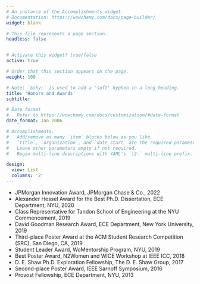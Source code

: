 ```yaml
---
# An instance of the Accomplishments widget.
# Documentation: https://wowchemy.com/docs/page-builder/
widget: blank

# This file represents a page section.
headless: false


# Activate this widget? true/false
active: true

# Order that this section appears on the page.
weight: 100

# Note: `&shy;` is used to add a 'soft' hyphen in a long heading.
title: 'Honors and Awards'
subtitle:

# Date format
#   Refer to https://wowchemy.com/docs/customization/#date-format
date_format: Jan 2006

# Accomplishments.
#   Add/remove as many `item` blocks below as you like.
#   `title`, `organization`, and `date_start` are the required parameters.
#   Leave other parameters empty if not required.
#   Begin multi-line descriptions with YAML's `|2-` multi-line prefix.  

design:
  view: List
  columns: '2'
---
```

- JPMorgan Innovation Award, JPMorgan Chase & Co., 2022
- Alexander Hessel Award for the Best Ph.D. Dissertation, ECE Department, NYU, 2020
- Class Representative for Tandon School of Engineering at the NYU Commencement, 2019
- David Goodman Research Award, ECE Department, New York University, 2019
- Third-place Poster Award at the ACM Student Research Competition (SRC), San Diego, CA, 2019
- Student Leader Award, WoMentorship Program, NYU, 2019
- Best Poster Award,  N2Women and WICE Workshop at IEEE ICC, 2018
- D. E. Shaw Ph.D. Exploration Fellowship, The D. E. Shaw Group, 2017
- Second-place Poster Award, IEEE Sarnoff Symposium, 2016
- Provost Fellowship, ECE Department, NYU, 2013
